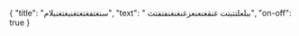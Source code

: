 {
  "title": "سنغتفغتغتغنبغتغنبلام",
  "text": " ببلعلتتبتت غنقغنعنعزغنغنغنفتفتث",
  "on-off": true
}
